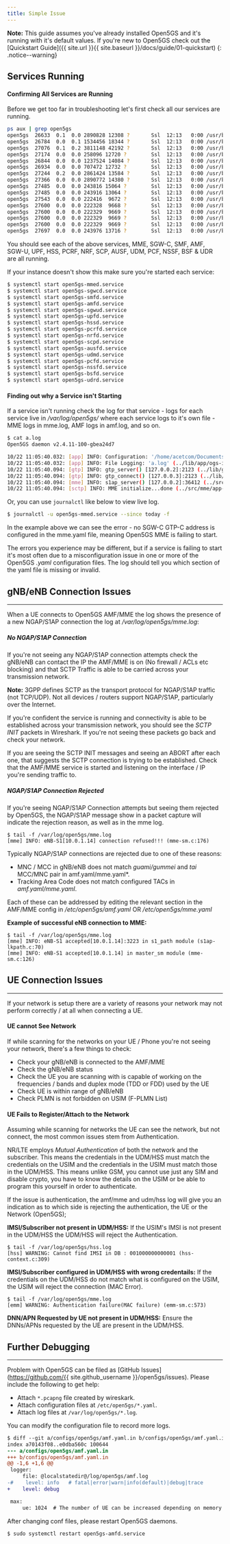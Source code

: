 ```yaml
---
title: Simple Issue
---
```


**Note:** This guide assumes you've already installed Open5GS and it's running with it's default values. If you're new to Open5GS check out the [Quickstart Guide]({{ site.url }}{{ site.baseurl }}/docs/guide/01-quickstart)
{: .notice--warning}

## Services Running

#### Confirming All Services are Running
Before we get too far in troubleshooting let's first check all our services are running.

```bash
ps aux | grep open5gs
open5gs  26633  0.1  0.0 2890828 12308 ?       Ssl  12:13   0:00 /usr/bin/open5gs-mmed -c /etc/open5gs/mme.yaml
open5gs  26784  0.0  0.1 1534456 18344 ?       Ssl  12:13   0:00 /usr/bin/open5gs-sgwcd -c /etc/open5gs/sgwc.yaml
open5gs  27076  0.1  0.2 3811148 42192 ?       Ssl  12:13   0:00 /usr/bin/open5gs-smfd -c /etc/open5gs/smf.yaml
open5gs  27174  0.0  0.0 258096 12720 ?        Ssl  12:13   0:00 /usr/bin/open5gs-amfd -c /etc/open5gs/amf.yaml
open5gs  26844  0.0  0.0 1237524 14084 ?       Ssl  12:13   0:00 /usr/bin/open5gs-sgwud -c /etc/open5gs/sgwu.yaml
open5gs  26934  0.0  0.0 707472 12732 ?        Ssl  12:13   0:00 /usr/bin/open5gs-upfd -c /etc/open5gs/upf.yaml
open5gs  27244  0.2  0.0 2861424 13584 ?       Ssl  12:13   0:00 /usr/bin/open5gs-hssd -c /etc/open5gs/hss.yaml
open5gs  27366  0.0  0.0 2890772 14380 ?       Ssl  12:13   0:00 /usr/bin/open5gs-pcrfd -c /etc/open5gs/pcrf.yaml
open5gs  27485  0.0  0.0 243816 15064 ?        Ssl  12:13   0:00 /usr/bin/open5gs-nrfd -c /etc/open5gs/nrf.yaml
open5gs  27485  0.0  0.0 243916 13064 ?        Ssl  12:13   0:00 /usr/bin/open5gs-scpd -c /etc/open5gs/scp.yaml
open5gs  27543  0.0  0.0 222416  9672 ?        Ssl  12:13   0:00 /usr/bin/open5gs-ausfd -c /etc/open5gs/ausf.yaml
open5gs  27600  0.0  0.0 222328  9668 ?        Ssl  12:13   0:00 /usr/bin/open5gs-udmd -c /etc/open5gs/udm.yaml
open5gs  27600  0.0  0.0 222329  9669 ?        Ssl  12:13   0:00 /usr/bin/open5gs-pcfd -c /etc/open5gs/pcf.yaml
open5gs  27600  0.0  0.0 222329  9669 ?        Ssl  12:13   0:00 /usr/bin/open5gs-nssfd -c /etc/open5gs/nssf.yaml
open5gs  27600  0.0  0.0 222329  9669 ?        Ssl  12:13   0:00 /usr/bin/open5gs-bsfd -c /etc/open5gs/bsf.yaml
open5gs  27697  0.0  0.0 243976 13716 ?        Ssl  12:13   0:00 /usr/bin/open5gs-udrd -c /etc/open5gs/udr.yaml
```

You should see each of the above services, MME, SGW-C, SMF, AMF, SGW-U, UPF, HSS, PCRF, NRF, SCP, AUSF, UDM, PCF, NSSF, BSF & UDR are all running.

If your instance doesn't show this make sure you're started each service:
```bash
$ systemctl start open5gs-mmed.service
$ systemctl start open5gs-sgwcd.service
$ systemctl start open5gs-smfd.service
$ systemctl start open5gs-amfd.service
$ systemctl start open5gs-sgwud.service
$ systemctl start open5gs-upfd.service
$ systemctl start open5gs-hssd.service
$ systemctl start open5gs-pcrfd.service
$ systemctl start open5gs-nrfd.service
$ systemctl start open5gs-scpd.service
$ systemctl start open5gs-ausfd.service
$ systemctl start open5gs-udmd.service
$ systemctl start open5gs-pcfd.service
$ systemctl start open5gs-nssfd.service
$ systemctl start open5gs-bsfd.service
$ systemctl start open5gs-udrd.service
```

#### Finding out why a Service isn't Starting

If a service isn't running check the log for that service - logs for each service live in */var/log/open5gs/* where each service logs to it's own file - MME logs in mme.log, AMF logs in amf.log, and so on. 

```bash
$ cat a.log
Open5GS daemon v2.4.11-100-gbea24d7

10/22 11:05:40.032: [app] INFO: Configuration: '/home/acetcom/Documents/git/open5gs/install/etc/open5gs/mme.yaml' (../lib/app/ogs-init.c:126)
10/22 11:05:40.032: [app] INFO: File Logging: 'a.log' (../lib/app/ogs-init.c:129)
10/22 11:05:40.094: [gtp] INFO: gtp_server() [127.0.0.2]:2123 (../lib/gtp/path.c:30)
10/22 11:05:40.094: [gtp] INFO: gtp_connect() [127.0.0.3]:2123 (../lib/gtp/path.c:60)
10/22 11:05:40.094: [mme] INFO: s1ap_server() [127.0.0.2]:36412 (../src/mme/s1ap-sctp.c:62)
10/22 11:05:40.094: [sctp] INFO: MME initialize...done (../src/mme/app-init.c:33)
```

Or, you can use `journalctl` like below to view live log.

```bash
$ journalctl -u open5gs-mmed.service --since today -f
```

In the example above we can see the error - no SGW-C GTP-C address is configured in the mme.yaml file, meaning Open5GS MME is failing to start.

The errors you experience may be different, but if a service is failing to start it's most often due to a misconfiguration issue in one or more of the Open5GS *.yaml* configuration files. The log should tell you which section of the yaml file is missing or invalid.


## gNB/eNB Connection Issues
---
When a UE connects to Open5GS AMF/MME the log shows the presence of a new NGAP/S1AP connection the log at */var/log/open5gs/mme.log*:

##### No NGAP/S1AP Connection
If you're not seeing any NGAP/S1AP connection attempts check the gNB/eNB can contact the IP the AMF/MME is on (No firewall / ACLs etc blocking) and that SCTP Traffic is able to be carried across your transmission network. 

**Note:** 3GPP defines SCTP as the transport protocol for NGAP/S1AP traffic (not TCP/UDP). Not all devices / routers support NGAP/S1AP, particularly over the Internet.

If you're confident the service is running and connectivity is able to be established across your transmission network, you should see the *SCTP INIT* packets in Wireshark. If you're not seeing these packets go back and check your network.

If you are seeing the SCTP INIT messages and seeing an ABORT after each one, that suggests the SCTP connection is trying to be established. Check that the AMF/MME service is started and listening on the interface / IP you're sending traffic to.

##### NGAP/S1AP Connection Rejected
If you're seeing NGAP/S1AP Connection attempts but seeing them rejected by Open5GS, the NGAP/S1AP message show in a packet capture will indicate the rejection reason, as well as in the mme log.
```
$ tail -f /var/log/open5gs/mme.log
[mme] INFO: eNB-S1[10.0.1.14] connection refused!!! (mme-sm.c:176)
```

Typically NGAP/S1AP connections are rejected due to one of these reasons:
* MNC / MCC in gNB/eNB does not match *guami/gummei* and *tai* MCC/MNC pair in amf.yaml/mme.yaml*.
* Tracking Area Code does not match configured TACs in *amf.yaml/mme.yaml*.

Each of these can be addressed by editing the relevant section in the AMF/MME config in */etc/open5gs/amf.yaml* OR */etc/open5gs/mme.yaml*

__Example of successful eNB connection to MME:__
```
$ tail -f /var/log/open5gs/mme.log
[mme] INFO: eNB-S1 accepted[10.0.1.14]:3223 in s1_path module (s1ap-lkpath.c:70)
[mme] INFO: eNB-S1 accepted[10.0.1.14] in master_sm module (mme-sm.c:126)
```

## UE Connection Issues
---
If your network is setup there are a variety of reasons your network may not perform correctly / at all when connecting a UE.

#### UE cannot See Network
If while scanning for the networks on your UE / Phone you're not seeing your network, there's a few things to check:
* Check your gNB/eNB is connected to the AMF/MME
* Check the gNB/eNB status
* Check the UE you are scanning with is capable of working on the frequencies / bands and duplex mode (TDD or FDD) used by the UE
* Check UE is within range of gNB/eNB
* Check PLMN is not forbidden on USIM (F-PLMN List)

#### UE Fails to Register/Attach to the Network
Assuming while scanning for networks the UE can see the network, but not connect, the most common issues stem from Authentication.

NR/LTE employs *Mutual Authentication* of both the network and the subscriber. This means the credentials in the UDM/HSS must match the credentials on the USIM and the credentials in the USIM must match those in the UDM/HSS. This means unlike GSM, you cannot use just any SIM and disable crypto, you have to know the details on the USIM or be able to program this yourself in order to authenticate.

If the issue is authentication, the amf/mme and udm/hss log will give you an indication as to which side is rejecting the authentication, the UE or the Network (Open5GS);

__IMSI/Subscriber not present in UDM/HSS:__
If the USIM's IMSI is not present in the UDM/HSS the UDM/HSS will reject the Authentication.

```
$ tail -f /var/log/open5gs/hss.log
[hss] WARNING: Cannot find IMSI in DB : 001000000000001 (hss-context.c:309)
```

__IMSI/Subscriber configured in UDM/HSS with wrong credentails:__
If the credentials on the UDM/HSS do not match what is configured on the USIM, the USIM will reject the connection (MAC Error).

```
$ tail -f /var/log/open5gs/mme.log
[emm] WARNING: Authentication failure(MAC failure) (emm-sm.c:573)
```

__DNN/APN Requested by UE not present in UDM/HSS:__
Ensure the DNNs/APNs requested by the UE are present in the UDM/HSS.


## Further Debugging
---

Problem with Open5GS can be filed as [GitHub Issues](https://github.com/{{ site.github_username }}/open5gs/issues). Please include the following to get help:

- Attach `*.pcapng` file created by wireskark.
- Attach configuration files at `/etc/open5gs/*.yaml`.
- Attach log files at `/var/log/open5gs/*.log`.

You can modify the configuration file to record more logs.

```diff
$ diff --git a/configs/open5gs/amf.yaml.in b/configs/open5gs/amf.yaml.in
index a70143f08..e0dba560c 100644
--- a/configs/open5gs/amf.yaml.in
+++ b/configs/open5gs/amf.yaml.in
@@ -1,6 +1,6 @@
 logger:
     file: @localstatedir@/log/open5gs/amf.log
-#    level: info   # fatal|error|warn|info(default)|debug|trace
+    level: debug

 max:
     ue: 1024  # The number of UE can be increased depending on memory size.
```

After changing conf files, please restart Open5GS daemons.

```bash
$ sudo systemctl restart open5gs-amfd.service
```

